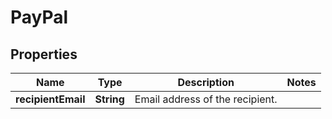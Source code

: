 
# PayPal

## Properties
Name | Type | Description | Notes
------------ | ------------- | ------------- | -------------
**recipientEmail** | **String** | Email address of the recipient. | 



